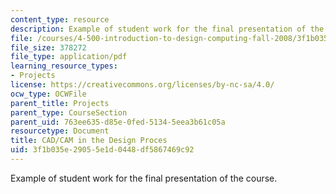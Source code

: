```yaml
---
content_type: resource
description: Example of student work for the final presentation of the course.
file: /courses/4-500-introduction-to-design-computing-fall-2008/3f1b035e29055e1d0448df5867469c92_final_9.pdf
file_size: 378272
file_type: application/pdf
learning_resource_types:
- Projects
license: https://creativecommons.org/licenses/by-nc-sa/4.0/
ocw_type: OCWFile
parent_title: Projects
parent_type: CourseSection
parent_uid: 763ee635-d85e-0fed-5134-5eea3b61c05a
resourcetype: Document
title: CAD/CAM in the Design Proces
uid: 3f1b035e-2905-5e1d-0448-df5867469c92
---
```

Example of student work for the final presentation of the course.